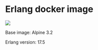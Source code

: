 # Erlang docker image

[![](https://badge.imagelayers.io/leanlabs/erlang:latest.svg)](https://imagelayers.io/?images=leanlabs/erlang:latest 'Get your own badge on imagelayers.io')

Base image: Alpine 3.2

Erlang version: 17.5

